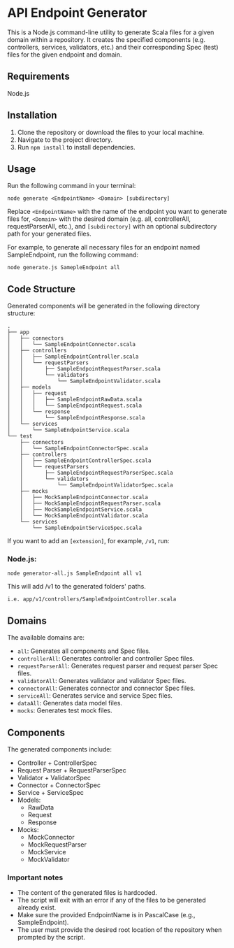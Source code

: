 # API Endpoint Generator

This is a Node.js command-line utility to generate Scala files for a given domain within a repository. It creates the specified components (e.g. controllers, services, validators, etc.) and their corresponding Spec (test) files for the given endpoint and domain.

## Requirements

Node.js

## Installation

1. Clone the repository or download the files to your local machine.
2. Navigate to the project directory.
3. Run `npm install` to install dependencies.

## Usage

Run the following command in your terminal:

```
node generate <EndpointName> <Domain> [subdirectory]
```

Replace `<EndpointName>` with the name of the endpoint you want to generate files for, `<Domain>` with the desired domain (e.g. all, controllerAll, requestParserAll, etc.), and `[subdirectory]` with an optional subdirectory path for your generated files.

For example, to generate all necessary files for an endpoint named SampleEndpoint, run the following command:

```
node generate.js SamepleEndpoint all
```

## Code Structure

Generated components will be generated in the following directory structure:

```
.
├── app
│   ├── connectors
│   │   └── SampleEndpointConnector.scala
│   ├── controllers
│   │   ├── SampleEndpointController.scala
│   │   └── requestParsers
│   │       ├── SampleEndpointRequestParser.scala
│   │       └── validators
│   │           └── SampleEndpointValidator.scala
│   ├── models
│   │   ├── request
│   │   │   ├── SampleEndpointRawData.scala
│   │   │   └── SampleEndpointRequest.scala
│   │   └── response
│   │       └── SampleEndpointResponse.scala
│   └── services
│       └── SampleEndpointService.scala
└── test
    ├── connectors
    │   └── SampleEndpointConnectorSpec.scala
    ├── controllers
    │   ├── SampleEndpointControllerSpec.scala
    │   └── requestParsers
    │       ├── SampleEndpointRequestParserSpec.scala
    │       └── validators
    │           └── SampleEndpointValidatorSpec.scala
    ├── mocks
    │   ├── MockSampleEndpointConnector.scala
    │   ├── MockSampleEndpointRequestParser.scala
    │   ├── MockSampleEndpointService.scala
    │   └── MockSampleEndpointValidator.scala
    └── services
        └── SampleEndpointServiceSpec.scala
```

If you want to add an `[extension]`, for example, `/v1`, run:

### Node.js:

```
node generator-all.js SampleEndpoint all v1
```

This will add /v1 to the generated folders' paths.

```
i.e. app/v1/controllers/SampleEndpointController.scala
```

## Domains

The available domains are:

- `all`: Generates all components and Spec files.
- `controllerAll`: Generates controller and controller Spec files.
- `requestParserAll`: Generates request parser and request parser Spec files.
- `validatorAll`: Generates validator and validator Spec files.
- `connectorAll`: Generates connector and connector Spec files.
- `serviceAll`: Generates service and service Spec files.
- `dataAll`: Generates data model files.
- `mocks`: Generates test mock files.

## Components

The generated components include:

- Controller + ControllerSpec
- Request Parser + RequestParserSpec
- Validator + ValidatorSpec
- Connector + ConnectorSpec
- Service + ServiceSpec
- Models:
  - RawData
  - Request
  - Response
- Mocks:
  - MockConnector
  - MockRequestParser
  - MockService
  - MockValidator

### Important notes

- The content of the generated files is hardcoded.
- The script will exit with an error if any of the files to be generated already exist.
- Make sure the provided EndpointName is in PascalCase (e.g., SampleEndpoint).
- The user must provide the desired root location of the repository when prompted by the script.
